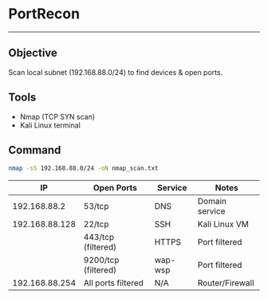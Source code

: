 # PortRecon

---

## Objective  
Scan local subnet (192.168.88.0/24) to find devices & open ports.

## Tools  
- Nmap (TCP SYN scan)  
- Kali Linux terminal

## Command  
```bash
nmap -sS 192.168.88.0/24 -oN nmap_scan.txt
```


| IP             | Open Ports          | Service | Notes           |
| -------------- | ------------------- | ------- | --------------- |
| 192.168.88.2   | 53/tcp              | DNS     | Domain service  |
| 192.168.88.128 | 22/tcp              | SSH     | Kali Linux VM   |
|                | 443/tcp (filtered)  | HTTPS   | Port filtered   |
|                | 9200/tcp (filtered) | wap-wsp | Port filtered   |
| 192.168.88.254 | All ports filtered  | N/A     | Router/Firewall |


